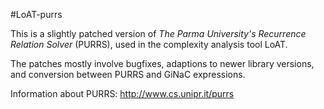 #LoAT-purrs

This is a slightly patched version of _The Parma University's Recurrence Relation Solver_ (PURRS), used in the complexity analysis tool LoAT.

The patches mostly involve bugfixes, adaptions to newer library versions, and conversion between PURRS and GiNaC expressions.

Information about PURRS: <http://www.cs.unipr.it/purrs>
